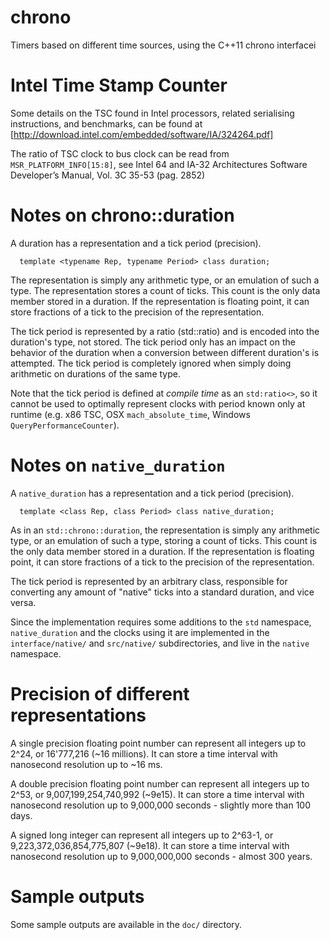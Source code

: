 chrono
======

Timers based on different time sources, using the C++11 chrono interfacei



Intel Time Stamp Counter
========================

Some details on the TSC found in Intel processors, related serialising instructions, 
and benchmarks, can be found at [http://download.intel.com/embedded/software/IA/324264.pdf]

The ratio of TSC clock to bus clock can be read from `MSR_PLATFORM_INFO[15:8]`, see 
Intel 64 and IA-32 Architectures Software Developer’s Manual, Vol. 3C 35-53 (pag. 2852)


Notes on chrono::duration
=========================

A duration has a representation and a tick period (precision).

```
  template <typename Rep, typename Period> class duration;
```

The representation is simply any arithmetic type, or an emulation of such a type. 
The representation stores a count of ticks. This count is the only data member stored in a 
duration. If the representation is floating point, it can store fractions of a tick to the 
precision of the representation. 

The tick period is represented by a ratio (std::ratio) and is encoded into the duration's type, 
not stored. The tick period only has an impact on the behavior of the duration when a conversion 
between different duration's is attempted. The tick period is completely ignored when simply 
doing arithmetic on durations of the same type.

Note that the tick period is defined at *compile time* as an `std:ratio<>`, so it cannot be used to 
optimally represent clocks with period known only at runtime (e.g. x86 TSC, OSX `mach_absolute_time`, 
Windows `QueryPerformanceCounter`).


Notes on `native_duration`
==========================

A `native_duration` has a representation and a tick period (precision).

```
  template <class Rep, class Period> class native_duration;
```

As in an `std::chrono::duration`, the representation is simply any arithmetic type, or an emulation 
of such a type, storing a count of ticks. This count is the only data member stored in a duration. 
If the representation is floating point, it can store fractions of a tick to the precision of the 
representation. 

The tick period is represented by an arbitrary class, responsible for converting any amount of 
"native" ticks into a standard duration, and vice versa.

Since the implementation requires some additions to the `std` namespace, `native_duration` and the
clocks using it are implemented in the `interface/native/` and `src/native/` subdirectories, and live
in the `native` namespace.


Precision of different representations
======================================

A single precision floating point number can represent all integers up to 2^24, or 16'777,216 (~16 millions).
It can store a time interval with nanosecond resolution up to ~16 ms.

A double precision floating point number can represent all integers up to 2^53, or 9,007,199,254,740,992 (~9e15). 
It can store a time interval with nanosecond resolution up to 9,000,000 seconds - slightly more than 100 days.

A signed long integer can represent all integers up to 2^63-1, or 9,223,372,036,854,775,807 (~9e18).
It can store a time interval with nanosecond resolution up to 9,000,000,000 seconds - almost 300 years.


Sample outputs
==============

Some sample outputs are available in the `doc/` directory.
